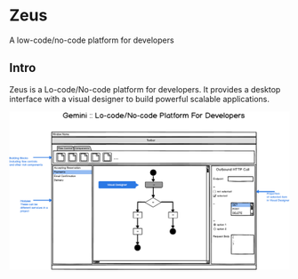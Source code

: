# Zeus

A low-code/no-code platform for developers

## Intro

Zeus is a Lo-code/No-code platform for developers.
It provides a desktop interface with a visual designer to build powerful scalable applications.

![Intro Screenshot](/docs/images/intro.png)

